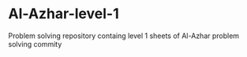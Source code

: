 # Al-Azhar-level-1
 Problem solving repository containg level 1 sheets of Al-Azhar problem solving commity
